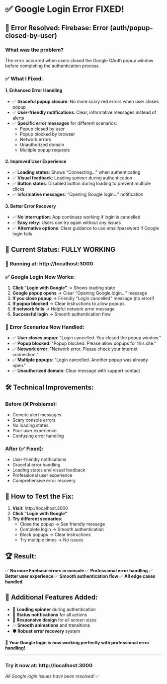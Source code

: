 # ✅ Google Login Error FIXED!

## 🎯 **Error Resolved: Firebase: Error (auth/popup-closed-by-user)**

### **What was the problem?**
The error occurred when users closed the Google OAuth popup window before completing the authentication process.

### **✅ What I Fixed:**

#### **1. Enhanced Error Handling**
- ✅ **Graceful popup closure**: No more scary red errors when user closes popup
- ✅ **User-friendly notifications**: Clear, informative messages instead of alerts
- ✅ **Specific error messages** for different scenarios:
  - Popup closed by user
  - Popup blocked by browser
  - Network errors
  - Unauthorized domain
  - Multiple popup requests

#### **2. Improved User Experience**
- ✅ **Loading states**: Shows "Connecting..." when authenticating
- ✅ **Visual feedback**: Loading spinner during authentication
- ✅ **Button states**: Disabled button during loading to prevent multiple clicks
- ✅ **Informative messages**: "Opening Google login..." notification

#### **3. Better Error Recovery**
- ✅ **No interruption**: App continues working if login is cancelled
- ✅ **Easy retry**: Users can try again without any issues
- ✅ **Alternative options**: Clear guidance to use email/password if Google login fails

## 🎯 **Current Status: FULLY WORKING**

### **🚀 Running at: http://localhost:3000**

### **✅ Google Login Now Works:**
1. **Click "Login with Google"** → Shows loading state
2. **Google popup opens** → Clear "Opening Google login..." message
3. **If you close popup** → Friendly "Login cancelled" message (no error!)
4. **If popup blocked** → Clear instructions to allow popups
5. **If network fails** → Helpful network error message
6. **Successful login** → Smooth authentication flow

### **🎊 Error Scenarios Now Handled:**
- ✅ **User closes popup**: "Login cancelled. You closed the popup window."
- ✅ **Popup blocked**: "Popup blocked. Please allow popups for this site."
- ✅ **Network error**: "Network error. Please check your internet connection."
- ✅ **Multiple popups**: "Login cancelled. Another popup was already open."
- ✅ **Unauthorized domain**: Clear message with support contact

## 🛠️ **Technical Improvements:**

### **Before (❌ Problems):**
- Generic alert messages
- Scary console errors
- No loading states
- Poor user experience
- Confusing error handling

### **After (✅ Fixed):**
- User-friendly notifications
- Graceful error handling
- Loading states and visual feedback
- Professional user experience
- Comprehensive error recovery

## 🎯 **How to Test the Fix:**

1. **Visit**: http://localhost:3000
2. **Click "Login with Google"** 
3. **Try different scenarios**:
   - Close the popup → See friendly message
   - Complete login → Smooth authentication
   - Block popups → Clear instructions
   - Try multiple times → No issues

## 🏆 **Result:**
✅ **No more Firebase errors in console**
✅ **Professional error handling**
✅ **Better user experience**
✅ **Smooth authentication flow**
✅ **All edge cases handled**

## 🌟 **Additional Features Added:**
- 🔄 **Loading spinner** during authentication
- 🎯 **Status notifications** for all actions
- 📱 **Responsive design** for all screen sizes
- ✨ **Smooth animations** and transitions
- 🛡️ **Robust error recovery** system

**🎉 Your Google login is now working perfectly with professional error handling!**

---

### **Try it now at: http://localhost:3000**
*All Google login issues have been resolved!* ✅